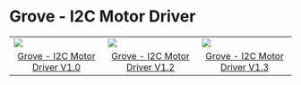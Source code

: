 <!-- 
+++
title       = "Grove - I2C Motor Driver"
+++
 -->

# Grove - I2C Motor Driver

<table>
<colgroup>
<col width="33%" />
<col width="33%" />
<col width="33%" />
</colgroup>
<tbody>
<tr class="odd">
<td><img src="/assets/Grove-I2C_Motor_Driver/img/Grove-I2C_Motor_Driver_V1.1.jpg" /></td>
<td><img src="/assets/Grove-I2C_Motor_Driver/img/I2CMotorDriver-2.jpg" /></td>
<td><img src="/assets/Grove-I2C_Motor_Driver/img/I2CMotorDriver_New.jpg" /></td>
</tr>
<tr class="even">
<td><div style="text-align: center">
<a href="/Grove-I2C_Motor_Driver_V1.0" title="Grove - I2C Motor Driver V1.0">Grove - I2C Motor Driver V1.0</a>
</div></td>
<td><div style="text-align: center">
<a href="/Grove-I2C_Motor_Driver_V1.2" title="Grove - I2C Motor Driver V1.2">Grove - I2C Motor Driver V1.2</a>
</div></td>
<td><div style="text-align: center">
<a href="/Grove-I2C_Motor_Driver_V1.3" title="Grove - I2C Motor Driver V1.3">Grove - I2C Motor Driver V1.3</a>
</div></td>
</tr>
</tbody>
</table>


<!-- 
+++
oldwikiurl       = "http://www.seeedstudio.com/wiki/Grove_-_I2C_Motor_Driver"
+++
 -->

<!-- This Markdown file was created from http://www.seeedstudio.com/wiki/Grove_-_I2C_Motor_Driver -->
